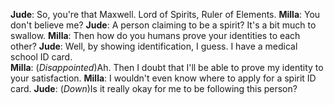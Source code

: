 **Jude**:   So, you're that Maxwell. Lord of Spirits, Ruler of Elements.
**Milla**:  You don't believe me? 
**Jude**:   A person claiming to be a spirit? It's a bit much to swallow. 
**Milla**:  Then how do you humans prove your identities to each other? 
**Jude**:   Well, by showing identification, I guess. I have a medical school ID card.  
**Milla**:  (*Disappointed*)Ah. Then I doubt that I'll be able to prove my identity to your satisfaction. 
**Milla**:  I wouldn't even know where to apply for a spirit ID card. 
**Jude**:   (*Down*)Is it really okay for me to be following this person?  